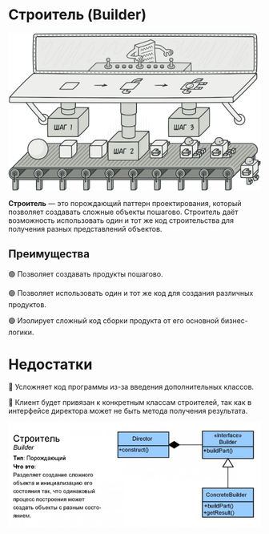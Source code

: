 # Строитель (Builder)

![img.png](img.png)

**Строитель** — это порождающий паттерн проектирования, который позволяет создавать сложные объекты пошагово. Строитель даёт возможность использовать один и тот же код строительства для получения разных представлений объектов.


## Преимущества
🟢 Позволяет создавать продукты пошагово.

🟢 Позволяет использовать один и тот же код для создания различных продуктов.

🟢 Изолирует сложный код сборки продукта от его основной бизнес-логики.


# Недостатки
🔴  Усложняет код программы из-за введения дополнительных классов.
 
🔴 Клиент будет привязан к конкретным классам строителей, так как в интерфейсе директора может не быть метода получения результата.

![img_1.png](img_1.png)